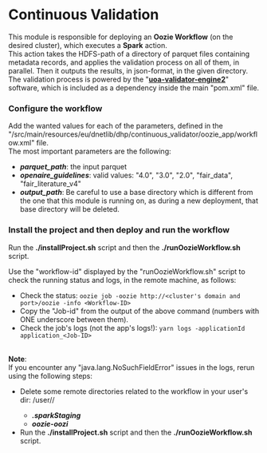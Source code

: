 # Continuous Validation

This module is responsible for deploying an **Oozie Workflow** (on the desired cluster), which executes a **Spark** action.<br>
This action takes the HDFS-path of a directory of parquet files containing metadata records, and applies the validation process on all of them, in parallel. Then it outputs the results, in json-format, in the given directory.<br>
The validation process is powered by the "[**uoa-validator-engine2**](https://code-repo.d4science.org/MaDgIK/uoa-validator-engine2)" software,
which is included as a dependency inside the main "pom.xml" file.<br>


### Configure the workflow

Add the wanted values for each of the parameters, defined in the "/src/main/resources/eu/dnetlib/dhp/continuous_validator/oozie_app/workflow.xml" file.<br>
The most important parameters are the following:
- ***parquet_path***: the input parquet
- ***openaire_guidelines***: valid values: "4.0", "3.0", "2.0", "fair_data", "fair_literature_v4"
- ***output_path***: Be careful to use a base directory which is different from the one that this module is running on, as during a new deployment, that base directory will be deleted.


### Install the project and then deploy and run the workflow

Run the **./installProject.sh** script and then the **./runOozieWorkflow.sh** script.<br>

Use the "workflow-id" displayed by the "runOozieWorkflow.sh" script to check the running status and logs, in the remote machine, as follows:
- Check the status: `oozie job -oozie http://<cluster's domain and port>/oozie -info <Workflow-ID>`
- Copy the "Job-id" from the output of the above command (numbers with ONE underscore between them).
- Check the job's logs (not the app's logs!): `yarn logs -applicationId application_<Job-ID>`
<br><br>

**Note**:<br>
If you encounter any "java.lang.NoSuchFieldError" issues in the logs, rerun using the following steps:
- Delete some remote directories related to the workflow in your user's dir: /user/<userName>/
  - ***.sparkStaging***
  - ***oozie-oozi***
- Run the **./installProject.sh** script and then the **./runOozieWorkflow.sh** script.
